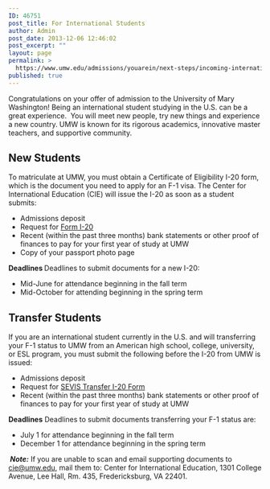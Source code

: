 ```yaml
---
ID: 46751
post_title: For International Students
author: Admin
post_date: 2013-12-06 12:46:02
post_excerpt: ""
layout: page
permalink: >
  https://www.umw.edu/admissions/youarein/next-steps/incoming-international-students/
published: true
---
```

Congratulations on your offer of admission to the University of Mary Washington! Being an international student studying in the U.S. can be a great experience.  You will meet new people, try new things and experience a new country. UMW is known for its rigorous academics, innovative master teachers, and supportive community.
<h2>New Students</h2>
To matriculate at UMW, you must obtain a Certificate of Eligibility I-20 form, which is the document you need to apply for an F-1 visa. The Center for International Education (CIE) will issue the I-20 as soon as a student submits:
<ul>
	<li>Admissions deposit</li>
	<li>Request for <a href="https://wp.me/P2yvff-qOG">Form I-20</a></li>
	<li>Recent (within the past three months) bank statements or other proof of finances to pay for your first year of study at UMW</li>
	<li>Copy of your passport photo page</li>
</ul>
<strong>Deadlines
</strong>Deadlines to submit documents for a new I-20:
<ul>
	<li>Mid-June for attendance beginning in the fall term</li>
	<li>Mid-October for attending beginning in the spring term</li>
</ul>
<h2>Transfer Students</h2>
If you are an international student currently in the U.S. and will transferring your F-1 status to UMW from an American high school, college, university, or ESL program, you must submit the following before the I-20 from UMW is issued:
<ul>
	<li>Admissions deposit</li>
	<li>Request for <a href="https://wp.me/P2yvff-qOL%20">SEVIS Transfer I-20 Form</a></li>
	<li>Recent (within the past three months) bank statements or other proof of finances to pay for your first year of study at UMW</li>
</ul>
<strong>Deadlines</strong>
Deadlines to submit documents transferring your F-1 status are:
<ul>
	<li>July 1 for attendance beginning in the fall term</li>
	<li>December 1 for attendance beginning in the spring term</li>
</ul>
<b> <em>Note:</em></b> If you are unable to scan and email supporting documents to <a href="mailto:cie@umw.edu">cie@umw.edu</a>, mail them to: Center for International Education, 1301 College Avenue, Lee Hall, Rm. 435, Fredericksburg, VA 22401.